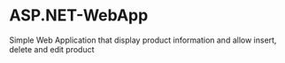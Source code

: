 # ASP.NET-WebApp
Simple Web Application that display product information and allow insert, delete and edit product
